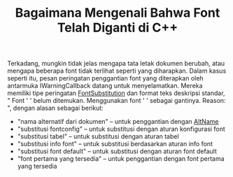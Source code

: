 ﻿---
title: Bagaimana Mengenali Bahwa Font Telah Diganti di C++
second_title: Aspose.Words untuk C++
articleTitle: Bagaimana Mengenali Bahwa Font Telah Diganti
linktitle: Bagaimana Mengenali Bahwa Font Telah Diganti
description: "Jika Anda tidak yakin mengapa tata letak dokumen berubah atau mengapa font tertentu tidak terlihat seperti yang diharapkan, pesan peringatan penggantian font dapat membantu."
type: docs
weight: 13
url: /id/cpp/how-to-recognize-that-the-font-was-replaced/
---

Terkadang, mungkin tidak jelas mengapa tata letak dokumen berubah, atau mengapa beberapa font tidak terlihat seperti yang diharapkan. Dalam kasus seperti itu, pesan peringatan penggantian font yang diterapkan oleh antarmuka IWarningCallback datang untuk menyelamatkan. Mereka memiliki tipe peringatan [FontSubstitution](https://reference.aspose.com/words/cpp/aspose.words/warningtype/) dan format teks deskripsi standar, " Font '<OriginalFont> ' belum ditemukan. Menggunakan font '<SubstitutionFont> ' sebagai gantinya. Reason: <Reason>", dengan alasan sebagai berikut:

- "nama alternatif dari dokumen" – untuk penggantian dengan [AltName](https://reference.aspose.com/words/cpp/aspose.words.fonts/fontinfo/get_altname/)
- "substitusi fontconfig" – untuk substitusi dengan aturan konfigurasi font
- "substitusi tabel" – untuk substitusi dengan aturan tabel
- "substitusi info font" – untuk substitusi berdasarkan aturan info font
- "substitusi font default" – untuk substitusi dengan aturan font default
- "font pertama yang tersedia" – untuk penggantian dengan font pertama yang tersedia
